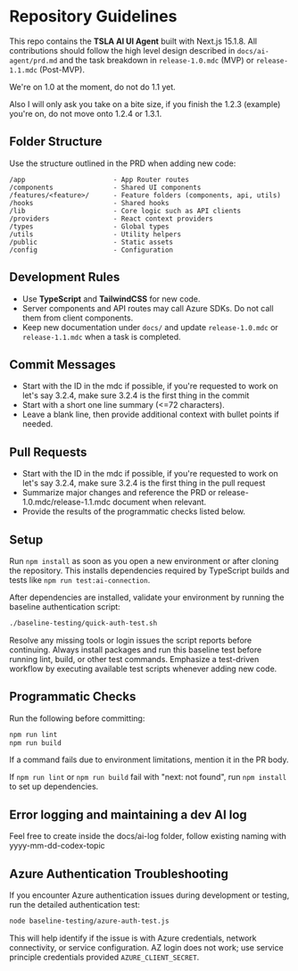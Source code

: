 # Repository Guidelines

This repo contains the **TSLA AI UI Agent** built with Next.js 15.1.8. All contributions should follow the high level design described in `docs/ai-agent/prd.md` and the task breakdown in `release-1.0.mdc` (MVP) or `release-1.1.mdc` (Post-MVP).

We're on 1.0 at the moment, do not do 1.1 yet.

Also I will only ask you take on a bite size, if you finish the 1.2.3 (example) you're on, do not move onto 1.2.4 or 1.3.1.

## Folder Structure
Use the structure outlined in the PRD when adding new code:

```
/app                      - App Router routes
/components               - Shared UI components
/features/<feature>/      - Feature folders (components, api, utils)
/hooks                    - Shared hooks
/lib                      - Core logic such as API clients
/providers                - React context providers
/types                    - Global types
/utils                    - Utility helpers
/public                   - Static assets
/config                   - Configuration
```

## Development Rules
- Use **TypeScript** and **TailwindCSS** for new code.
- Server components and API routes may call Azure SDKs. Do not call them from client components.
- Keep new documentation under `docs/` and update `release-1.0.mdc` or `release-1.1.mdc` when a task is completed.

## Commit Messages
- Start with the ID in the mdc if possible, if you're requested to work on let's say 3.2.4, make sure 3.2.4 is the first thing in the commit
- Start with a short one line summary (<=72 characters).
- Leave a blank line, then provide additional context with bullet points if needed.

## Pull Requests
- Start with the ID in the mdc if possible, if you're requested to work on let's say 3.2.4, make sure 3.2.4 is the first thing in the pull request
- Summarize major changes and reference the PRD or release-1.0.mdc/release-1.1.mdc document when relevant.
- Provide the results of the programmatic checks listed below.

## Setup
Run `npm install` as soon as you open a new environment or after cloning the repository. This installs dependencies required by TypeScript builds and tests like `npm run test:ai-connection`.

After dependencies are installed, validate your environment by running the baseline authentication script:

```bash
./baseline-testing/quick-auth-test.sh
```

Resolve any missing tools or login issues the script reports before continuing. Always install packages and run this baseline test before running lint, build, or other test commands. Emphasize a test-driven workflow by executing available test scripts whenever adding new code.

## Programmatic Checks
Run the following before committing:

```bash
npm run lint
npm run build
```

If a command fails due to environment limitations, mention it in the PR body.

If `npm run lint` or `npm run build` fail with "next: not found", run `npm install` to set up dependencies.

## Error logging and maintaining a dev AI log
Feel free to create inside the docs/ai-log folder, follow existing naming with yyyy-mm-dd-codex-topic

## Azure Authentication Troubleshooting
If you encounter Azure authentication issues during development or testing, run the detailed authentication test:

```bash
node baseline-testing/azure-auth-test.js
```

This will help identify if the issue is with Azure credentials, network connectivity, or service configuration. AZ login does not work; use service principle credentials provided `AZURE_CLIENT_SECRET`.
